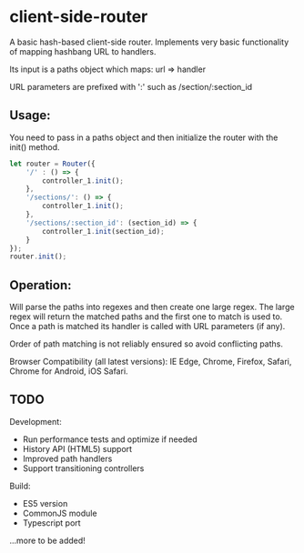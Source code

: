 # client-side-router

A basic hash-based client-side router.
Implements very basic functionality of mapping hashbang URL to handlers.

Its input is a paths object which maps:
  url => handler

URL parameters are prefixed with ':' such as /section/:section_id

## Usage:

You need to pass in a paths object and then initialize the router with the init() method.
```javascript
let router = Router({
	'/' : () => {
		controller_1.init();
	},
	'/sections/': () => {
		controller_1.init();
	},
	'/sections/:section_id': (section_id) => {
		controller_1.init(section_id);
	}
});
router.init();
```

## Operation:
Will parse the paths into regexes and then create one large regex.
The large regex will return the matched paths and the first one to match
is used to. Once a path is matched its handler is called with URL
parameters (if any). 

Order of path matching is not reliably ensured so avoid conflicting paths.


Browser Compatibility (all latest versions):
	IE Edge, Chrome, Firefox, Safari, Chrome for Android, iOS Safari.

## TODO

Development:
- Run performance tests and optimize if needed
- History API (HTML5) support
- Improved path handlers
- Support transitioning controllers

Build:
- ES5 version
- CommonJS module
- Typescript port

...more to be added!
	
